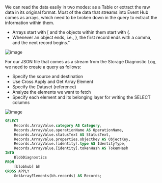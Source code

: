 We can read the data easily in two modes: as a Table or extract the raw data in its original format. Most of the data that streams into Event Hub comes as arrays, which need to be broken down in the query to extract the information within them.
- Arrays start with [ and the objects within them start with {.
- Whenever an object ends, i.e., }, the first record ends with a comma, and the next record begins."


![image](https://github.com/user-attachments/assets/d3d7b299-e43c-4700-b996-a4619fd8b6e0)


For our JSON file that comes as a stream from the Storage Diagnostic Log, we need to create a query as follows:
- Specify the source and destination
- Use Cross Apply and Get Array Element
- Specify the Dataset (reference)
- Analyze the elements we want to fetch
- Specify each element and its belonging layer for writing the SELECT columns

![image](https://github.com/user-attachments/assets/d831c5b3-e69e-4e57-a1fa-a75eaed30db6)

````sql
SELECT 
    Records.ArrayValue.category AS Category,
    Records.ArrayValue.operationName AS OperationName,
    Records.ArrayValue.statusText AS StatusText,
    Records.ArrayValue.properties.objectkey AS ObjectKey,
    Records.ArrayValue.[identity].type AS IdentityType,
    Records.ArrayValue.[identity].tokenHash AS TokenHash
INTO 
    BlobDiagnostics
FROM 
    [blobhub] bh
CROSS APPLY 
    GetArrayElements(bh.records) AS Records;
